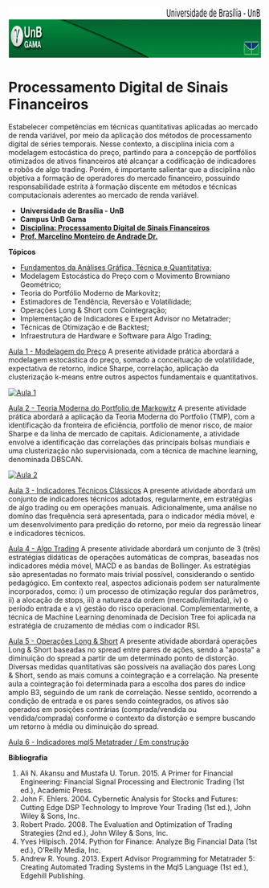 <img src="fga.png" width="1200" height="100">


# Processamento Digital de Sinais Financeiros

Estabelecer competências em técnicas quantitativas aplicadas ao mercado de renda variável, por meio da aplicação dos métodos de processamento digital de séries temporais. Nesse contexto, a disciplina inicia com a modelagem estocástica do preço, partindo para a concepção de portfólios otimizados de ativos financeiros até alcançar a codificação de indicadores e robôs de algo trading. Porém, é importante salientar que a disciplina não objetiva a formação de operadores do mercado financeiro, possuindo responsabilidade estrita à formação discente em métodos e técnicas computacionais aderentes ao mercado de renda variável.

<ul>
    <li> <b>Universidade de Brasília - UnB</b> </li>
    <li> <b>Campus UnB Gama</b> </li>
    <li> <a href="https://github.com/marcelinoandrade/Processamento-Digital-de-Sinais-Financeiros/blob/master/Plano%20de%20Aula.pdf" > <b>Disciplina: Processamento Digital de Sinais Financeiros</b></a></li>
    <li> <a href="https://www.linkedin.com/in/marcelino-andrade-b164b369/" ><b>Prof. Marcelino Monteiro de Andrade Dr.</b></a></li>
</ul>

<b> Tópicos </b>
<ul>
    <li> <a href="https://github.com/marcelinoandrade/Processamento-Digital-de-Sinais-Financeiros/blob/master/Aula%20de%20Introdu%C3%A7%C3%A3o.pdf" >Fundamentos da Análises Gráfica, Técnica e Quantitativa;</a></li>
    <li> Modelagem Estocástica do Preço com o Movimento Browniano Geométrico; </li>
    <li> Teoria do Portfólio Moderno de Markovitz; </li>
    <li> Estimadores de Tendência, Reversão e Volatilidade; </li>
    <li> Operações Long & Short com Cointegração; </li>
    <li> Implementação de Indicadores e Expert Advisor no Metatrader; </li>
    <li> Técnicas de Otimização e de Backtest; </li>
    <li> Infraestrutura de Hardware e Software para Algo Trading; </li>
  
</ul>

<a href="https://raw.githack.com/marcelinoandrade/Processamento-Digital-de-Sinais-Financeiros/master/Aulas-HTML/Aula+1+-+Modelagem+do+Pre%C3%A7o,+Retorno,+Correla%C3%A7%C3%A3o,+Sharpe+e+K-Means.html" >Aula 1 - Modelagem do Preço</a>
A presente atividade prática abordará a modelagem estocástica do preço, somado a conceituação de volatilidade, expectativa de retorno, índice Sharpe, correlação, aplicação da clusterização k-means entre outros aspectos fundamentais e quantitativos.

<a href="https://raw.githack.com/marcelinoandrade/Processamento-Digital-de-Sinais-Financeiros/master/Aulas-HTML/Aula+1+-+Modelagem+do+Pre%C3%A7o,+Retorno,+Correla%C3%A7%C3%A3o,+Sharpe+e+K-Means.html"><img src="https://rawcdn.githack.com/marcelinoandrade/Processamento-Digital-de-Sinais-Financeiros/1700b1162bc52ad78085403b7660cbc369a63823/Figuras/Aula 1.png?raw=true" width="300" height="200" title="Aula 1 - Modelagem do Preço" alt="Aula 1"></a>

<a href="https://raw.githack.com/marcelinoandrade/Processamento-Digital-de-Sinais-Financeiros/master/Aulas-HTML/Aula+2+-+Teoria+do+Portfolio+de+Markowitz,+Correla%C3%A7%C3%A3o+Matricial+e+DBSCAN.html" >Aula 2 - Teoria Moderna do Portfolio de Markowitz</a>
A presente atividade prática abordará a aplicação da Teoria Moderna do Portfolio (TMP), com a identificação da fronteira de eficiência, portfolio de menor risco, de maior Sharpe e da linha de mercado de capitais. Adicionamente, a atividade envolve a identificação das correlações das principais bolsas mundiais e uma clusterização não supervisionada, com a técnica de machine learning, denominada DBSCAN.

<a href="https://raw.githack.com/marcelinoandrade/Processamento-Digital-de-Sinais-Financeiros/master/Aulas-HTML/Aula+2+-+Teoria+do+Portfolio+de+Markowitz,+Correla%C3%A7%C3%A3o+Matricial+e+DBSCAN.html"><img src="https://rawcdn.githack.com/marcelinoandrade/Processamento-Digital-de-Sinais-Financeiros/bbd66e74f374ea6c028378d1505a1455e3b365ee/Figuras/Aula 2.png" width="300" height="200" title="Aula 2 - Teoria Moderna do Portfolio de Markowitz" alt="Aula 2"></a>

<a href="https://raw.githack.com/marcelinoandrade/Processamento-Digital-de-Sinais-Financeiros/master/Aulas-HTML/Aula%203%20-%20Indicadores%20T%C3%A9cnicos%20Cl%C3%A1ssicos,%20Resposta%20em%20Frequ%C3%AAncia%20e%20Regress%C3%A3o%20Linear%20M%C3%BAltipla.html" >Aula 3 - Indicadores Técnicos Clássicos</a>
A presente atividade abordará um conjunto de indicadores técnicos adotados, regularmente, em estratégias de algo trading ou em operações manuais. Adicionalmente, uma análise no domíno das frequência será apresentada, para o indicador média móvel, e um desenvolvimento para predição do retorno, por meio da regressão linear e indicadores técnicos.

<a href="https://raw.githack.com/marcelinoandrade/Processamento-Digital-de-Sinais-Financeiros/master/Aulas-HTML/Aula+4+-+Algo+Trading,+Seguidor+de+Tend%C3%AAncia,+Revers%C3%A3o+%C3%A0+M%C3%A9dia+e+Decision+Tree.html" >Aula 4 - Algo Trading</a>
A presente atividade abordará um conjunto de 3 (três) estratégias didáticas de operações automáticas de compras, baseadas nos indicadores média móvel, MACD e as bandas de Bollinger. As estratégias são apresentadas no formato mais trivial possível, considerando o sentido pedagógico. Em contexto real, aspectos adicionais podem ser naturalmente incorporados, como: i) um processo de otimização regular dos parâmetros, ii) a alocação de stops, iii) a natureza da ordem (mercado/limitada), iv) o período entrada e a v) gestão do risco operacional. Complementarmente, a técnica de Machine Learning denominada de Decision Tree foi aplicada na estratégia de cruzamento de médias com o indicador RSI.

<a href="https://rawcdn.githack.com/marcelinoandrade/Processamento-Digital-de-Sinais-Financeiros/886ffa84ec36ffdcb7c1102da6318e0ac62547d5/Aulas-HTML/Aula 5 - Operações Long & Short, Cointegração e bandas de Bollinger .html" >Aula 5 - Operações Long & Short</a> A presente atividade abordará operações Long & Short baseadas no spread entre pares de ações, sendo a "aposta" a diminuição do spread a partir de um determinado ponto de distorção. Diversas medidas quantitativas são possíveis na avaliação dos pares Long & Short, sendo as mais comuns a cointegração e a correlação. Na presente aula a cointegração foi determinada para a escolha dos pares do indice amplo B3, seguindo de um rank de correlação. Nesse sentido, ocorrendo a condição de entrada e os pares sendo cointegrados, os ativos são operados em posições contrárias (comprada/vendida ou vendida/comprada) conforme o contexto da distorção e sempre buscando um retorno à média ou diminuição do spread.


<a href="https://github.com/marcelinoandrade/Processamento-Digital-de-Sinais-Financeiros" >Aula 6 - Indicadores mql5 Metatrader / Em construção</a>



<b> Bibliografia </b>
<ol type="1">
<li>Ali N. Akansu and Mustafa U. Torun. 2015.
A Primer for Financial Engineering: Financial Signal
Processing and Electronic Trading (1st ed.), Academic Press.</li>
<li>John F. Ehlers. 2004. Cybernetic Analysis for Stocks and Futures: Cutting Edge DSP Technology to Improve
Your Trading (1st ed.), John Wiley & Sons, Inc.</li>
<li>Robert Prado. 2008. The Evaluation and Optimization of Trading Strategies (2nd ed.), John Wiley & Sons,
Inc.</li>
<li>Yves Hilpisch. 2014. Python for Finance: Analyze Big Financial Data (1st ed.), O’Reilly Media, Inc.</li>
<li>Andrew R. Young. 2013. Expert Advisor Programming for Metatrader 5: Creating Automated Trading
Systems in the Mql5 Language (1st ed.), Edgehill Publishing.</li>

</ol>
